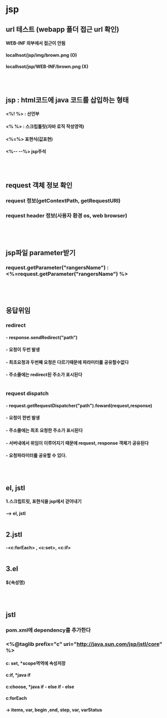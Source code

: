 # jsp
## url 테스트 (webapp 폴더 접근 url 확인)
#### WEB-INF 외부에서 접근이 안됨
#### localhsot/jsp/img/brown.png (O)
#### localhsot/jsp/WEB-INF/brown.png (X) <br><br><br><br>

##  jsp : html코드에 java 코드를 삽입하는 형태
####  <%! %> : 선언부
####  <% %> : 스크립틀릿(자바 로직 작성영역)
####  <%=%> 표현식(값표현)
####  <%-- --%> jsp주석 <br><br><br><br>


## request 객체 정보 확인
### request 정보(getContextPath, getRequestURI)
### request header 정보(사용자 환경 os, web browser) <br><br><br><br>

## jsp파일 parameter받기
### request.getParameter("rangersName") : <%=request.getParameter("rangersName") %> <br><br><br><br>

## 응답위임
### redirect 
####	- response.sendRedirect("path")
####	- 요청이 두번 발생
####	- 최초요청과 두번째 요청은 다르기때문에 파라미터를 공유할수없다
####	- 주소줄에는 redirect된 주소가 표시된다 <br><br>
### request dispatch
####	- request.getRequestDispatcher("path").foward(request,response)
####	- 요청이 한번 발생
####	- 주소줄에는 최초 요청한 주소가 표시된다
####	- 서버내에서 위임이 이루어지기 때문에 request, response 객체가 공유된다
####  - 요청파라미터를 공유할 수 있다. <br><br><br><br>


## el, jstl

#### 1.스크립트릿, 표현식을 jsp에서 걷어내기 
####	--> el, jstl<br><br>
## 2.jstl
####	-<c:forEach> , <c:set>, <c:if><br><br>
## 3.el
####	${속성명}<br><br><br><br>


## jstl
###	pom.xml에 	dependency를 추가한다
### <%@taglib prefix="c" uri="http://java.sun.com/jsp/jstl/core" %>




#### c: set,     *scope역역에 속성저장 
#### c:if,       *java if 
#### c:choose,   *java if - else if - else 
#### c:forEach 
####	 -> items, var, begin ,end, step, var, varStatus



